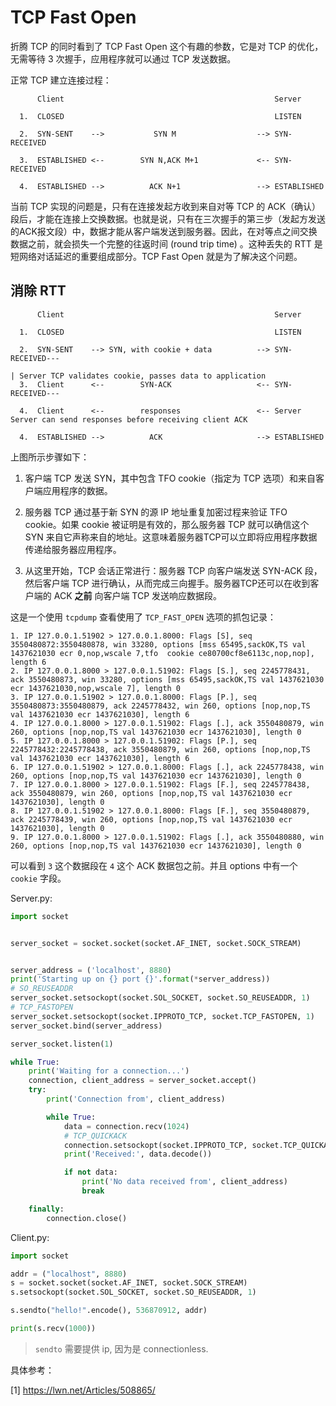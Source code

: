 # TCP Fast Open

折腾 TCP 的同时看到了 TCP Fast Open 这个有趣的参数，它是对 TCP 的优化，无需等待 3 次握手，应用程序就可以通过 TCP 发送数据。

正常 TCP 建立连接过程：

```
      Client                                               Server

  1.  CLOSED                                               LISTEN

  2.  SYN-SENT    -->           SYN M                  --> SYN-RECEIVED

  3.  ESTABLISHED <--        SYN N,ACK M+1             <-- SYN-RECEIVED

  4.  ESTABLISHED -->          ACK N+1                 --> ESTABLISHED
```

当前 TCP 实现的问题是，只有在连接发起方收到来自对等 TCP 的 ACK（确认）段后，才能在连接上交换数据。也就是说，只有在三次握手的第三步（发起方发送的ACK报文段）中，数据才能从客户端发送到服务器。因此，在对等点之间交换数据之前，就会损失一个完整的往返时间 (round trip time) 。这种丢失的 RTT 是短网络对话延迟的重要组成部分。TCP Fast Open 就是为了解决这个问题。

## 消除 RTT

```
      Client                                               Server

  1.  CLOSED                                               LISTEN

  2.  SYN-SENT    --> SYN, with cookie + data          --> SYN-RECEIVED---
                                                                         | Server TCP validates cookie, passes data to application
  3.  Client      <--        SYN-ACK                   <-- SYN-RECEIVED---

  4.  Client      <--        responses                 <-- Server          Server can send responses before receiving client ACK

  4.  ESTABLISHED -->          ACK                     --> ESTABLISHED
```

上图所示步骤如下：

1. 客户端 TCP 发送 SYN，其中包含 TFO cookie（指定为 TCP 选项）和来自客户端应用程序的数据。

2. 服务器 TCP 通过基于新 SYN 的源 IP 地址重复加密过程来验证 TFO cookie。如果 cookie 被证明是有效的，那么服务器 TCP 就可以确信这个 SYN 来自它声称来自的地址。这意味着服务器TCP可以立即将应用程序数据传递给服务器应用程序。

3. 从这里开始，TCP 会话正常进行：服务器 TCP 向客户端发送 SYN-ACK 段，然后客户端 TCP 进行确认，从而完成三向握手。服务器TCP还可以在收到客户端的 ACK **之前** 向客户端 TCP 发送响应数据段。

这是一个使用 `tcpdump` 查看使用了 `TCP_FAST_OPEN` 选项的抓包记录：

```
1. IP 127.0.0.1.51902 > 127.0.0.1.8000: Flags [S], seq 3550480872:3550480878, win 33280, options [mss 65495,sackOK,TS val 1437621030 ecr 0,nop,wscale 7,tfo  cookie ce80700cf8e6113c,nop,nop], length 6
2. IP 127.0.0.1.8000 > 127.0.0.1.51902: Flags [S.], seq 2245778431, ack 3550480873, win 33280, options [mss 65495,sackOK,TS val 1437621030 ecr 1437621030,nop,wscale 7], length 0
3. IP 127.0.0.1.51902 > 127.0.0.1.8000: Flags [P.], seq 3550480873:3550480879, ack 2245778432, win 260, options [nop,nop,TS val 1437621030 ecr 1437621030], length 6
4. IP 127.0.0.1.8000 > 127.0.0.1.51902: Flags [.], ack 3550480879, win 260, options [nop,nop,TS val 1437621030 ecr 1437621030], length 0
5. IP 127.0.0.1.8000 > 127.0.0.1.51902: Flags [P.], seq 2245778432:2245778438, ack 3550480879, win 260, options [nop,nop,TS val 1437621030 ecr 1437621030], length 6
6. IP 127.0.0.1.51902 > 127.0.0.1.8000: Flags [.], ack 2245778438, win 260, options [nop,nop,TS val 1437621030 ecr 1437621030], length 0
7. IP 127.0.0.1.8000 > 127.0.0.1.51902: Flags [F.], seq 2245778438, ack 3550480879, win 260, options [nop,nop,TS val 1437621030 ecr 1437621030], length 0
8. IP 127.0.0.1.51902 > 127.0.0.1.8000: Flags [F.], seq 3550480879, ack 2245778439, win 260, options [nop,nop,TS val 1437621030 ecr 1437621030], length 0
9. IP 127.0.0.1.8000 > 127.0.0.1.51902: Flags [.], ack 3550480880, win 260, options [nop,nop,TS val 1437621030 ecr 1437621030], length 0
```

可以看到 `3` 这个数据段在 `4` 这个 ACK 数据包之前。并且 options 中有一个 `cookie` 字段。

Server.py:

```py
import socket


server_socket = socket.socket(socket.AF_INET, socket.SOCK_STREAM)


server_address = ('localhost', 8880)
print('Starting up on {} port {}'.format(*server_address))
# SO_REUSEADDR
server_socket.setsockopt(socket.SOL_SOCKET, socket.SO_REUSEADDR, 1)
# TCP_FASTOPEN
server_socket.setsockopt(socket.IPPROTO_TCP, socket.TCP_FASTOPEN, 1)
server_socket.bind(server_address)

server_socket.listen(1)

while True:
    print('Waiting for a connection...')
    connection, client_address = server_socket.accept()
    try:
        print('Connection from', client_address)

        while True:
            data = connection.recv(1024)
            # TCP_QUICKACK
            connection.setsockopt(socket.IPPROTO_TCP, socket.TCP_QUICKACK, 1)
            print('Received:', data.decode())

            if not data:
                print('No data received from', client_address)
                break

    finally:
        connection.close()
```

Client.py:

```py
import socket

addr = ("localhost", 8880)
s = socket.socket(socket.AF_INET, socket.SOCK_STREAM)
s.setsockopt(socket.SOL_SOCKET, socket.SO_REUSEADDR, 1)

s.sendto("hello!".encode(), 536870912, addr)

print(s.recv(1000))
```

> `sendto` 需要提供 ip, 因为是 connectionless.

具体参考：

[1] https://lwn.net/Articles/508865/
